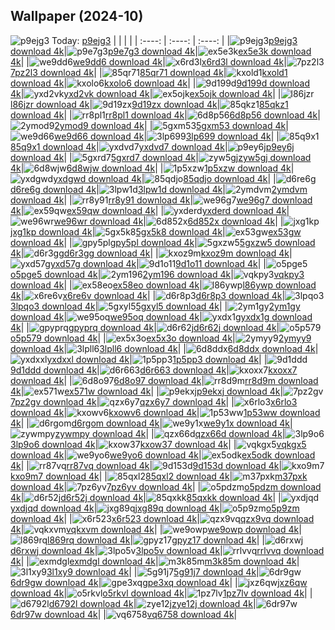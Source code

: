## Wallpaper (2024-10)
![p9ejg3](https://w.wallhaven.cc/full/p9/wallhaven-p9ejg3.png) Today: [p9ejg3](https://th.wallhaven.cc/small/p9/p9ejg3.jpg)
|      |      |      |
| :----: | :----: | :----: |
|![p9ejg3](https://th.wallhaven.cc/small/p9/p9ejg3.jpg)[p9ejg3 download 4k](https://wallhaven.cc/w/p9ejg3)|![p9e7g3](https://th.wallhaven.cc/small/p9/p9e7g3.jpg)[p9e7g3 download 4k](https://wallhaven.cc/w/p9e7g3)|![ex5e3k](https://th.wallhaven.cc/small/ex/ex5e3k.jpg)[ex5e3k download 4k](https://wallhaven.cc/w/ex5e3k)|
|![we9dd6](https://th.wallhaven.cc/small/we/we9dd6.jpg)[we9dd6 download 4k](https://wallhaven.cc/w/we9dd6)|![x6rd3l](https://th.wallhaven.cc/small/x6/x6rd3l.jpg)[x6rd3l download 4k](https://wallhaven.cc/w/x6rd3l)|![7pz2l3](https://th.wallhaven.cc/small/7p/7pz2l3.jpg)[7pz2l3 download 4k](https://wallhaven.cc/w/7pz2l3)|
|![85qr71](https://th.wallhaven.cc/small/85/85qr71.jpg)[85qr71 download 4k](https://wallhaven.cc/w/85qr71)|![kxold1](https://th.wallhaven.cc/small/kx/kxold1.jpg)[kxold1 download 4k](https://wallhaven.cc/w/kxold1)|![kxolo6](https://th.wallhaven.cc/small/kx/kxolo6.jpg)[kxolo6 download 4k](https://wallhaven.cc/w/kxolo6)|
|![9d199d](https://th.wallhaven.cc/small/9d/9d199d.jpg)[9d199d download 4k](https://wallhaven.cc/w/9d199d)|![yxd2vk](https://th.wallhaven.cc/small/yx/yxd2vk.jpg)[yxd2vk download 4k](https://wallhaven.cc/w/yxd2vk)|![ex5ojk](https://th.wallhaven.cc/small/ex/ex5ojk.jpg)[ex5ojk download 4k](https://wallhaven.cc/w/ex5ojk)|
|![l86jzr](https://th.wallhaven.cc/small/l8/l86jzr.jpg)[l86jzr download 4k](https://wallhaven.cc/w/l86jzr)|![9d19zx](https://th.wallhaven.cc/small/9d/9d19zx.jpg)[9d19zx download 4k](https://wallhaven.cc/w/9d19zx)|![85qkz1](https://th.wallhaven.cc/small/85/85qkz1.jpg)[85qkz1 download 4k](https://wallhaven.cc/w/85qkz1)|
|![rr8pl1](https://th.wallhaven.cc/small/rr/rr8pl1.jpg)[rr8pl1 download 4k](https://wallhaven.cc/w/rr8pl1)|![6d8p56](https://th.wallhaven.cc/small/6d/6d8p56.jpg)[6d8p56 download 4k](https://wallhaven.cc/w/6d8p56)|![2ymod9](https://th.wallhaven.cc/small/2y/2ymod9.jpg)[2ymod9 download 4k](https://wallhaven.cc/w/2ymod9)|
|![5gxm53](https://th.wallhaven.cc/small/5g/5gxm53.jpg)[5gxm53 download 4k](https://wallhaven.cc/w/5gxm53)|![we9d66](https://th.wallhaven.cc/small/we/we9d66.jpg)[we9d66 download 4k](https://wallhaven.cc/w/we9d66)|![3lp699](https://th.wallhaven.cc/small/3l/3lp699.jpg)[3lp699 download 4k](https://wallhaven.cc/w/3lp699)|
|![85q9x1](https://th.wallhaven.cc/small/85/85q9x1.jpg)[85q9x1 download 4k](https://wallhaven.cc/w/85q9x1)|![yxdvd7](https://th.wallhaven.cc/small/yx/yxdvd7.jpg)[yxdvd7 download 4k](https://wallhaven.cc/w/yxdvd7)|![p9ey6j](https://th.wallhaven.cc/small/p9/p9ey6j.jpg)[p9ey6j download 4k](https://wallhaven.cc/w/p9ey6j)|
|![5gxrd7](https://th.wallhaven.cc/small/5g/5gxrd7.jpg)[5gxrd7 download 4k](https://wallhaven.cc/w/5gxrd7)|![zyw5gj](https://th.wallhaven.cc/small/zy/zyw5gj.jpg)[zyw5gj download 4k](https://wallhaven.cc/w/zyw5gj)|![6d8wjw](https://th.wallhaven.cc/small/6d/6d8wjw.jpg)[6d8wjw download 4k](https://wallhaven.cc/w/6d8wjw)|
|![1p5xzw](https://th.wallhaven.cc/small/1p/1p5xzw.jpg)[1p5xzw download 4k](https://wallhaven.cc/w/1p5xzw)|![yxdgwd](https://th.wallhaven.cc/small/yx/yxdgwd.jpg)[yxdgwd download 4k](https://wallhaven.cc/w/yxdgwd)|![85qdjo](https://th.wallhaven.cc/small/85/85qdjo.jpg)[85qdjo download 4k](https://wallhaven.cc/w/85qdjo)|
|![d6re6g](https://th.wallhaven.cc/small/d6/d6re6g.jpg)[d6re6g download 4k](https://wallhaven.cc/w/d6re6g)|![3lpw1d](https://th.wallhaven.cc/small/3l/3lpw1d.jpg)[3lpw1d download 4k](https://wallhaven.cc/w/3lpw1d)|![2ymdvm](https://th.wallhaven.cc/small/2y/2ymdvm.jpg)[2ymdvm download 4k](https://wallhaven.cc/w/2ymdvm)|
|![rr8y91](https://th.wallhaven.cc/small/rr/rr8y91.jpg)[rr8y91 download 4k](https://wallhaven.cc/w/rr8y91)|![we96g7](https://th.wallhaven.cc/small/we/we96g7.jpg)[we96g7 download 4k](https://wallhaven.cc/w/we96g7)|![ex59qw](https://th.wallhaven.cc/small/ex/ex59qw.jpg)[ex59qw download 4k](https://wallhaven.cc/w/ex59qw)|
|![yxderd](https://th.wallhaven.cc/small/yx/yxderd.jpg)[yxderd download 4k](https://wallhaven.cc/w/yxderd)|![we96wr](https://th.wallhaven.cc/small/we/we96wr.jpg)[we96wr download 4k](https://wallhaven.cc/w/we96wr)|![6d852x](https://th.wallhaven.cc/small/6d/6d852x.jpg)[6d852x download 4k](https://wallhaven.cc/w/6d852x)|
|![jxg1kp](https://th.wallhaven.cc/small/jx/jxg1kp.jpg)[jxg1kp download 4k](https://wallhaven.cc/w/jxg1kp)|![5gx5k8](https://th.wallhaven.cc/small/5g/5gx5k8.jpg)[5gx5k8 download 4k](https://wallhaven.cc/w/5gx5k8)|![ex53gw](https://th.wallhaven.cc/small/ex/ex53gw.jpg)[ex53gw download 4k](https://wallhaven.cc/w/ex53gw)|
|![gpy5pl](https://th.wallhaven.cc/small/gp/gpy5pl.jpg)[gpy5pl download 4k](https://wallhaven.cc/w/gpy5pl)|![5gxzw5](https://th.wallhaven.cc/small/5g/5gxzw5.jpg)[5gxzw5 download 4k](https://wallhaven.cc/w/5gxzw5)|![d6r3gg](https://th.wallhaven.cc/small/d6/d6r3gg.jpg)[d6r3gg download 4k](https://wallhaven.cc/w/d6r3gg)|
|![kxoz9m](https://th.wallhaven.cc/small/kx/kxoz9m.jpg)[kxoz9m download 4k](https://wallhaven.cc/w/kxoz9m)|![yxd57g](https://th.wallhaven.cc/small/yx/yxd57g.jpg)[yxd57g download 4k](https://wallhaven.cc/w/yxd57g)|![9d1o11](https://th.wallhaven.cc/small/9d/9d1o11.jpg)[9d1o11 download 4k](https://wallhaven.cc/w/9d1o11)|
|![o5pge5](https://th.wallhaven.cc/small/o5/o5pge5.jpg)[o5pge5 download 4k](https://wallhaven.cc/w/o5pge5)|![2ym196](https://th.wallhaven.cc/small/2y/2ym196.jpg)[2ym196 download 4k](https://wallhaven.cc/w/2ym196)|![vqkpy3](https://th.wallhaven.cc/small/vq/vqkpy3.jpg)[vqkpy3 download 4k](https://wallhaven.cc/w/vqkpy3)|
|![ex58eo](https://th.wallhaven.cc/small/ex/ex58eo.jpg)[ex58eo download 4k](https://wallhaven.cc/w/ex58eo)|![l86ywp](https://th.wallhaven.cc/small/l8/l86ywp.jpg)[l86ywp download 4k](https://wallhaven.cc/w/l86ywp)|![x6re6v](https://th.wallhaven.cc/small/x6/x6re6v.jpg)[x6re6v download 4k](https://wallhaven.cc/w/x6re6v)|
|![d6r8p3](https://th.wallhaven.cc/small/d6/d6r8p3.jpg)[d6r8p3 download 4k](https://wallhaven.cc/w/d6r8p3)|![3lpqo3](https://th.wallhaven.cc/small/3l/3lpqo3.jpg)[3lpqo3 download 4k](https://wallhaven.cc/w/3lpqo3)|![5gxyl5](https://th.wallhaven.cc/small/5g/5gxyl5.jpg)[5gxyl5 download 4k](https://wallhaven.cc/w/5gxyl5)|
|![2ym1gy](https://th.wallhaven.cc/small/2y/2ym1gy.jpg)[2ym1gy download 4k](https://wallhaven.cc/w/2ym1gy)|![we95oq](https://th.wallhaven.cc/small/we/we95oq.jpg)[we95oq download 4k](https://wallhaven.cc/w/we95oq)|![yxdx1g](https://th.wallhaven.cc/small/yx/yxdx1g.jpg)[yxdx1g download 4k](https://wallhaven.cc/w/yxdx1g)|
|![gpyprq](https://th.wallhaven.cc/small/gp/gpyprq.jpg)[gpyprq download 4k](https://wallhaven.cc/w/gpyprq)|![d6r62j](https://th.wallhaven.cc/small/d6/d6r62j.jpg)[d6r62j download 4k](https://wallhaven.cc/w/d6r62j)|![o5p579](https://th.wallhaven.cc/small/o5/o5p579.jpg)[o5p579 download 4k](https://wallhaven.cc/w/o5p579)|
|![ex5x3o](https://th.wallhaven.cc/small/ex/ex5x3o.jpg)[ex5x3o download 4k](https://wallhaven.cc/w/ex5x3o)|![2ymyy9](https://th.wallhaven.cc/small/2y/2ymyy9.jpg)[2ymyy9 download 4k](https://wallhaven.cc/w/2ymyy9)|![3lpll6](https://th.wallhaven.cc/small/3l/3lpll6.jpg)[3lpll6 download 4k](https://wallhaven.cc/w/3lpll6)|
|![6d8ddx](https://th.wallhaven.cc/small/6d/6d8ddx.jpg)[6d8ddx download 4k](https://wallhaven.cc/w/6d8ddx)|![yxdxxl](https://th.wallhaven.cc/small/yx/yxdxxl.jpg)[yxdxxl download 4k](https://wallhaven.cc/w/yxdxxl)|![1p5pp3](https://th.wallhaven.cc/small/1p/1p5pp3.jpg)[1p5pp3 download 4k](https://wallhaven.cc/w/1p5pp3)|
|![9d1ddd](https://th.wallhaven.cc/small/9d/9d1ddd.jpg)[9d1ddd download 4k](https://wallhaven.cc/w/9d1ddd)|![d6r663](https://th.wallhaven.cc/small/d6/d6r663.jpg)[d6r663 download 4k](https://wallhaven.cc/w/d6r663)|![kxoxx7](https://th.wallhaven.cc/small/kx/kxoxx7.jpg)[kxoxx7 download 4k](https://wallhaven.cc/w/kxoxx7)|
|![6d8o97](https://th.wallhaven.cc/small/6d/6d8o97.jpg)[6d8o97 download 4k](https://wallhaven.cc/w/6d8o97)|![rr8d9m](https://th.wallhaven.cc/small/rr/rr8d9m.jpg)[rr8d9m download 4k](https://wallhaven.cc/w/rr8d9m)|![ex571w](https://th.wallhaven.cc/small/ex/ex571w.jpg)[ex571w download 4k](https://wallhaven.cc/w/ex571w)|
|![p9ekxj](https://th.wallhaven.cc/small/p9/p9ekxj.jpg)[p9ekxj download 4k](https://wallhaven.cc/w/p9ekxj)|![7pz2gv](https://th.wallhaven.cc/small/7p/7pz2gv.jpg)[7pz2gv download 4k](https://wallhaven.cc/w/7pz2gv)|![qzx6y7](https://th.wallhaven.cc/small/qz/qzx6y7.jpg)[qzx6y7 download 4k](https://wallhaven.cc/w/qzx6y7)|
|![x6rlo3](https://th.wallhaven.cc/small/x6/x6rlo3.jpg)[x6rlo3 download 4k](https://wallhaven.cc/w/x6rlo3)|![kxowv6](https://th.wallhaven.cc/small/kx/kxowv6.jpg)[kxowv6 download 4k](https://wallhaven.cc/w/kxowv6)|![1p53ww](https://th.wallhaven.cc/small/1p/1p53ww.jpg)[1p53ww download 4k](https://wallhaven.cc/w/1p53ww)|
|![d6rgom](https://th.wallhaven.cc/small/d6/d6rgom.jpg)[d6rgom download 4k](https://wallhaven.cc/w/d6rgom)|![we9y1x](https://th.wallhaven.cc/small/we/we9y1x.jpg)[we9y1x download 4k](https://wallhaven.cc/w/we9y1x)|![zywmpy](https://th.wallhaven.cc/small/zy/zywmpy.jpg)[zywmpy download 4k](https://wallhaven.cc/w/zywmpy)|
|![qzx66d](https://th.wallhaven.cc/small/qz/qzx66d.jpg)[qzx66d download 4k](https://wallhaven.cc/w/qzx66d)|![3lp9o6](https://th.wallhaven.cc/small/3l/3lp9o6.jpg)[3lp9o6 download 4k](https://wallhaven.cc/w/3lp9o6)|![kxow37](https://th.wallhaven.cc/small/kx/kxow37.jpg)[kxow37 download 4k](https://wallhaven.cc/w/kxow37)|
|![vqkgx5](https://th.wallhaven.cc/small/vq/vqkgx5.jpg)[vqkgx5 download 4k](https://wallhaven.cc/w/vqkgx5)|![we9yo6](https://th.wallhaven.cc/small/we/we9yo6.jpg)[we9yo6 download 4k](https://wallhaven.cc/w/we9yo6)|![ex5odk](https://th.wallhaven.cc/small/ex/ex5odk.jpg)[ex5odk download 4k](https://wallhaven.cc/w/ex5odk)|
|![rr87vq](https://th.wallhaven.cc/small/rr/rr87vq.jpg)[rr87vq download 4k](https://wallhaven.cc/w/rr87vq)|![9d153d](https://th.wallhaven.cc/small/9d/9d153d.jpg)[9d153d download 4k](https://wallhaven.cc/w/9d153d)|![kxo9m7](https://th.wallhaven.cc/small/kx/kxo9m7.jpg)[kxo9m7 download 4k](https://wallhaven.cc/w/kxo9m7)|
|![85qxl2](https://th.wallhaven.cc/small/85/85qxl2.jpg)[85qxl2 download 4k](https://wallhaven.cc/w/85qxl2)|![m37pxk](https://th.wallhaven.cc/small/m3/m37pxk.jpg)[m37pxk download 4k](https://wallhaven.cc/w/m37pxk)|![7pz6yv](https://th.wallhaven.cc/small/7p/7pz6yv.jpg)[7pz6yv download 4k](https://wallhaven.cc/w/7pz6yv)|
|![o5pdzm](https://th.wallhaven.cc/small/o5/o5pdzm.jpg)[o5pdzm download 4k](https://wallhaven.cc/w/o5pdzm)|![d6r52j](https://th.wallhaven.cc/small/d6/d6r52j.jpg)[d6r52j download 4k](https://wallhaven.cc/w/d6r52j)|![85qxkk](https://th.wallhaven.cc/small/85/85qxkk.jpg)[85qxkk download 4k](https://wallhaven.cc/w/85qxkk)|
|![yxdjqd](https://th.wallhaven.cc/small/yx/yxdjqd.jpg)[yxdjqd download 4k](https://wallhaven.cc/w/yxdjqd)|![jxg89q](https://th.wallhaven.cc/small/jx/jxg89q.jpg)[jxg89q download 4k](https://wallhaven.cc/w/jxg89q)|![o5p9zm](https://th.wallhaven.cc/small/o5/o5p9zm.jpg)[o5p9zm download 4k](https://wallhaven.cc/w/o5p9zm)|
|![x6r523](https://th.wallhaven.cc/small/x6/x6r523.jpg)[x6r523 download 4k](https://wallhaven.cc/w/x6r523)|![qzx9vq](https://th.wallhaven.cc/small/qz/qzx9vq.jpg)[qzx9vq download 4k](https://wallhaven.cc/w/qzx9vq)|![vqkxvm](https://th.wallhaven.cc/small/vq/vqkxvm.jpg)[vqkxvm download 4k](https://wallhaven.cc/w/vqkxvm)|
|![we9owp](https://th.wallhaven.cc/small/we/we9owp.jpg)[we9owp download 4k](https://wallhaven.cc/w/we9owp)|![l869rq](https://th.wallhaven.cc/small/l8/l869rq.jpg)[l869rq download 4k](https://wallhaven.cc/w/l869rq)|![gpyz17](https://th.wallhaven.cc/small/gp/gpyz17.jpg)[gpyz17 download 4k](https://wallhaven.cc/w/gpyz17)|
|![d6rxwj](https://th.wallhaven.cc/small/d6/d6rxwj.jpg)[d6rxwj download 4k](https://wallhaven.cc/w/d6rxwj)|![3lpo5v](https://th.wallhaven.cc/small/3l/3lpo5v.jpg)[3lpo5v download 4k](https://wallhaven.cc/w/3lpo5v)|![rrlvvq](https://th.wallhaven.cc/small/rr/rrlvvq.jpg)[rrlvvq download 4k](https://wallhaven.cc/w/rrlvvq)|
|![exmdgl](https://th.wallhaven.cc/small/ex/exmdgl.jpg)[exmdgl download 4k](https://wallhaven.cc/w/exmdgl)|![m3k85m](https://th.wallhaven.cc/small/m3/m3k85m.jpg)[m3k85m download 4k](https://wallhaven.cc/w/m3k85m)|![3l1xy9](https://th.wallhaven.cc/small/3l/3l1xy9.jpg)[3l1xy9 download 4k](https://wallhaven.cc/w/3l1xy9)|
|![5g91j7](https://th.wallhaven.cc/small/5g/5g91j7.jpg)[5g91j7 download 4k](https://wallhaven.cc/w/5g91j7)|![6dr9gw](https://th.wallhaven.cc/small/6d/6dr9gw.jpg)[6dr9gw download 4k](https://wallhaven.cc/w/6dr9gw)|![gpe3xq](https://th.wallhaven.cc/small/gp/gpe3xq.jpg)[gpe3xq download 4k](https://wallhaven.cc/w/gpe3xq)|
|![jxz6qw](https://th.wallhaven.cc/small/jx/jxz6qw.jpg)[jxz6qw download 4k](https://wallhaven.cc/w/jxz6qw)|![o5rkvl](https://th.wallhaven.cc/small/o5/o5rkvl.jpg)[o5rkvl download 4k](https://wallhaven.cc/w/o5rkvl)|![1pz7lv](https://th.wallhaven.cc/small/1p/1pz7lv.jpg)[1pz7lv download 4k](https://wallhaven.cc/w/1pz7lv)|
|![d6792l](https://th.wallhaven.cc/small/d6/d6792l.jpg)[d6792l download 4k](https://wallhaven.cc/w/d6792l)|![zye12j](https://th.wallhaven.cc/small/zy/zye12j.jpg)[zye12j download 4k](https://wallhaven.cc/w/zye12j)|![6dr97w](https://th.wallhaven.cc/small/6d/6dr97w.jpg)[6dr97w download 4k](https://wallhaven.cc/w/6dr97w)|
|![vq6758](https://th.wallhaven.cc/small/vq/vq6758.jpg)[vq6758 download 4k](https://wallhaven.cc/w/vq6758)|
